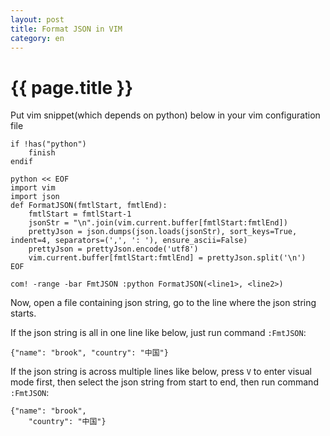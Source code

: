```yaml
---
layout: post
title: Format JSON in VIM
category: en
---
```


{{ page.title }}
================

Put vim snippet(which depends on python) below in your vim configuration file

    if !has("python")
        finish
    endif

    python << EOF
    import vim
    import json
    def FormatJSON(fmtlStart, fmtlEnd):
        fmtlStart = fmtlStart-1
        jsonStr = "\n".join(vim.current.buffer[fmtlStart:fmtlEnd])
        prettyJson = json.dumps(json.loads(jsonStr), sort_keys=True, indent=4, separators=(',', ': '), ensure_ascii=False)
        prettyJson = prettyJson.encode('utf8')
        vim.current.buffer[fmtlStart:fmtlEnd] = prettyJson.split('\n')
    EOF

    com! -range -bar FmtJSON :python FormatJSON(<line1>, <line2>)


Now, open a file containing json string, go to the line where the json string starts.

If the json string is all in one line like below, just run command `:FmtJSON`:

    {"name": "brook", "country": "中国"}


If the json string is across multiple lines like below, press `V` to enter visual mode first, then select the json string from start to end, then run command `:FmtJSON`:

    {"name": "brook",
        "country": "中国"}

